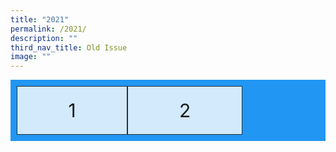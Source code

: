 ```yaml
---
title: "2021"
permalink: /2021/
description: ""
third_nav_title: Old Issue
image: ""
---
```

<style>
.grid-container {
  display: grid;
  grid-template-columns: auto auto auto;
  background-color: #2196F3;
  padding: 10px;
}

.grid-item {
  background-color: rgba(255, 255, 255, 0.8);
  border: 1px solid rgba(0, 0, 0, 0.8);
  padding: 20px;
  font-size: 30px;
  text-align: center;
}
</style>



<div class="grid-container">
  <div class="grid-item">1</div>
  <div class="grid-item">2</div>
	</div>